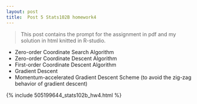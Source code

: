 ```yaml
---
layout: post
title:  Post 5 Stats102B homework4
---
```

> This post contains the prompt for the assignment in pdf and my solution in html knitted in R-studio.

- Zero-order Coordinate Search Algorithm
- Zero-order Coordinate Descent Algorithm
- First-order Coordinate Descent Algorithm
- Gradient Descent
- Momentum-accelerated Gradient Descent Scheme (to avoid the zig-zag behavior of gradient descent)

{% include 505199644_stats102b_hw4.html %}

<object data="/images/homework4.pdf" width="800" height="1000" type='application/pdf'/>
